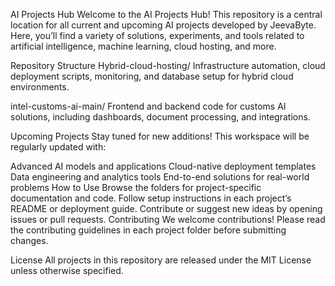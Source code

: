 AI Projects Hub
Welcome to the AI Projects Hub! This repository is a central location for all current and upcoming AI projects developed by JeevaByte. Here, you’ll find a variety of solutions, experiments, and tools related to artificial intelligence, machine learning, cloud hosting, and more.

Repository Structure
Hybrid-cloud-hosting/
Infrastructure automation, cloud deployment scripts, monitoring, and database setup for hybrid cloud environments.

intel-customs-ai-main/
Frontend and backend code for customs AI solutions, including dashboards, document processing, and integrations.

Upcoming Projects
Stay tuned for new additions! This workspace will be regularly updated with:

Advanced AI models and applications
Cloud-native deployment templates
Data engineering and analytics tools
End-to-end solutions for real-world problems
How to Use
Browse the folders for project-specific documentation and code.
Follow setup instructions in each project’s README or deployment guide.
Contribute or suggest new ideas by opening issues or pull requests.
Contributing
We welcome contributions! Please read the contributing guidelines in each project folder before submitting changes.

License
All projects in this repository are released under the MIT License unless otherwise specified.

